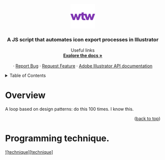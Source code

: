 <div id="top"></div>
<!--
*** Thanks for checking out the Best-README-Template. If you have a suggestion
*** that would make this better, please fork the repo and create a pull request
*** or simply open an issue with the tag "enhancement".
*** Don't forget to give the project a star!
*** Thanks again! Now go create something AMAZING! :D
-->

<!-- PROJECT SHIELDS -->
<!--
*** I'm using markdown "reference style" links for readability.
*** Reference links are enclosed in brackets [ ] instead of parentheses ( ).
*** See the bottom of this document for the declaration of the reference variables
*** for contributors-url, forks-url, etc. This is an optional, concise syntax you may use.
*** https://www.markdownguide.org/basic-syntax/#reference-style-links
-->

<!-- [![Contributors][contributors-shield]][contributors-url] -->

<!-- PROJECT LOGO -->
<br />
<div align="center">
  <a href="">
    <img src="images/WTW.png" alt="Logo" width="80" height="80">
  </a>

<h3 align="center">A JS script that automates icon export processes in Illustrator</h3>

  <p align="center">
    Useful links
    <br />
    <a href="https://github.com/Artchibald/WTW-illustrator-script"><strong>Explore the docs »</strong></a>
    <br />
    <br />
    ·
    <a href="https://github.com/Artchibald/WTW-illustrator-script/issues">Report Bug</a>
    ·
    <a href="https://github.com/Artchibald/WTW-illustrator-script/issues">Request Feature</a>
        ·
    <a href="https://ai-scripting.docsforadobe.dev/">Adobe Illustrator API documentation</a>

  </p>
</div>

<!-- TABLE OF CONTENTS -->
<details>
  <summary>Table of Contents</summary>
<ol>
   <li><a href="#WTF">WTF</a></li>
   <li><a href="#Fixes-your-errors">Fixes your errors</a></li>
      <li><a href="#Promises">Other js stuff to know(more to be added here): Promises</a></li>
   <li>
      <a href="#Core-types">CORE TYPES</a>
      <ul>
         <li><a href="#Type-assignment-and-type-inference">Type assignment and type inference</a></li>
         <li><a href="#The-core-job-of-typescript">The core job of typescript</a></li>
      </ul>
   </li>
</ol>
</details>

<!-- ABOUT THE PROJECT -->

# Overview

A loop based on design patterns: do this 100 times. I know this.

<p align="right">(<a href="#top">back to top</a>)</p>

# Programming technique.

[![technique][technique]](https://github.com/Artchibald/typescript)

<!-- MARKDOWN LINKS & IMAGES -->
<!-- https://www.markdownguide.org/basic-syntax/#reference-style-links -->

<!-- [contributors-shield]: https://img.shields.io/github/contributors/github_username/repo_name.svg?style=for-the-badge
[contributors-url]: https://github.com/github_username/repo_name/graphs/contributors -->

[owngenerics]: images/owngenerics.png
